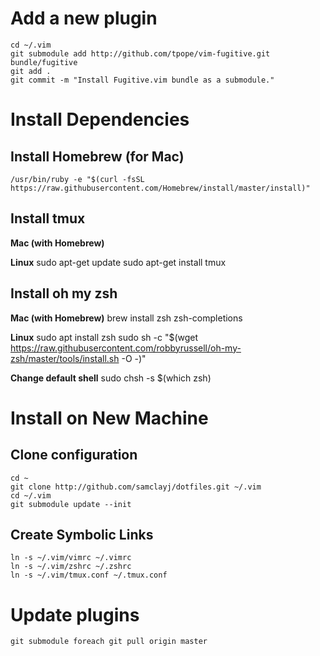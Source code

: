 # Add a new plugin
    
    cd ~/.vim
    git submodule add http://github.com/tpope/vim-fugitive.git bundle/fugitive
    git add .
    git commit -m "Install Fugitive.vim bundle as a submodule."

# Install Dependencies

## Install Homebrew (for Mac)
    /usr/bin/ruby -e "$(curl -fsSL https://raw.githubusercontent.com/Homebrew/install/master/install)"
    
## Install tmux

**Mac (with Homebrew)**

**Linux**
      sudo apt-get update
      sudo apt-get install tmux

## Install oh my zsh

**Mac (with Homebrew)**
        brew install zsh zsh-completions

**Linux**
        sudo apt install zsh
        sudo sh -c "$(wget https://raw.githubusercontent.com/robbyrussell/oh-my-zsh/master/tools/install.sh -O -)"

**Change default shell**
        sudo chsh -s $(which zsh)

# Install on New Machine

## Clone configuration

    cd ~
    git clone http://github.com/samclayj/dotfiles.git ~/.vim
    cd ~/.vim
    git submodule update --init

## Create Symbolic Links

    ln -s ~/.vim/vimrc ~/.vimrc
    ln -s ~/.vim/zshrc ~/.zshrc
    ln -s ~/.vim/tmux.conf ~/.tmux.conf
    
# Update plugins

    git submodule foreach git pull origin master
